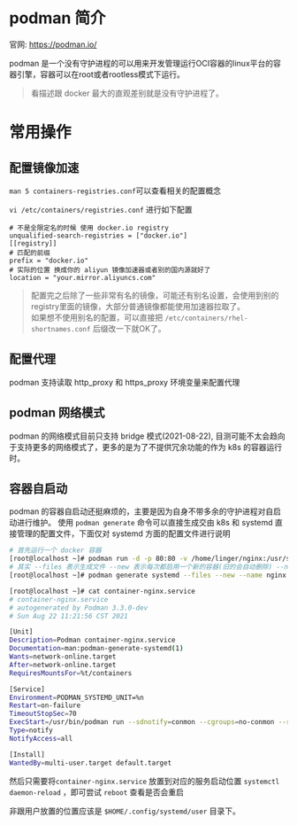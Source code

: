 # podman 简介
官网: https://podman.io/

podman 是一个没有守护进程的可以用来开发管理运行OCI容器的linux平台的容器引擎，容器可以在root或者rootless模式下运行。

> 看描述跟 docker 最大的直观差别就是没有守护进程了。



# 常用操作
## 配置镜像加速

`man 5 containers-registries.conf`可以查看相关的配置概念

`vi /etc/containers/registries.conf` 进行如下配置


```
# 不是全限定名的时候 使用 docker.io registry
unqualified-search-registries = ["docker.io"]
[[registry]]
# 匹配的前缀
prefix = "docker.io"
# 实际的位置 换成你的 aliyun 镜像加速器或者别的国内源就好了
location = "your.mirror.aliyuncs.com"
```

> 配置完之后除了一些非常有名的镜像，可能还有别名设置，会使用到别的registry里面的镜像，大部分普通镜像都能使用加速器拉取了。<br>
> 如果想不使用别名的配置，可以直接把 `/etc/containers/rhel-shortnames.conf` 后缀改一下就OK了。

## 配置代理
podman 支持读取 http_proxy 和 https_proxy 环境变量来配置代理

## podman 网络模式
podman 的网络模式目前只支持 bridge 模式(2021-08-22), 目测可能不太会趋向于支持更多的网络模式了，更多的是为了不提供冗余功能的作为 k8s 的容器运行时。

## 容器自启动
podman 的容器自启动还挺麻烦的，主要是因为自身不带多余的守护进程对自启动进行维护。
使用 `podman generate` 命令可以直接生成交由 k8s 和 systemd 直接管理的配置文件，下面仅对 systemd 方面的配置文件进行说明

```bash
# 首先运行一个 docker 容器
[root@localhost ~]# podman run -d -p 80:80 -v /home/linger/nginx:/usr/share/nginx/html --name nginx  nginx
# 其实 --files 表示生成文件 --new 表示每次都启用一个新的容器(旧的会自动删除) --name 服务名字用容器名字(有个'container-'开头的前缀)
[root@localhost ~]# podman generate systemd --files --new --name nginx 

[root@localhost ~]# cat container-nginx.service 
# container-nginx.service
# autogenerated by Podman 3.3.0-dev
# Sun Aug 22 11:21:56 CST 2021

[Unit]
Description=Podman container-nginx.service
Documentation=man:podman-generate-systemd(1)
Wants=network-online.target
After=network-online.target
RequiresMountsFor=%t/containers

[Service]
Environment=PODMAN_SYSTEMD_UNIT=%n
Restart=on-failure
TimeoutStopSec=70
ExecStart=/usr/bin/podman run --sdnotify=conmon --cgroups=no-conmon --rm --replace -d -p 80:80 -v /home/linger/nginx:/usr/share/nginx/html --name nginx nginx
Type=notify
NotifyAccess=all

[Install]
WantedBy=multi-user.target default.target
```
然后只需要将`container-nginx.service` 放置到对应的服务启动位置 `systemctl daemon-reload` ，即可尝试 `reboot` 查看是否会重启

非跟用户放置的位置应该是 `$HOME/.config/systemd/user` 目录下。